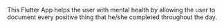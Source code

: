This Flutter App helps the user with mental health by allowing the user to document every positive thing that he/she completed throughout the day.
